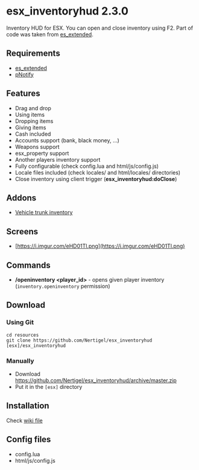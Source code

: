 # esx_inventoryhud 2.3.0
Inventory HUD for ESX. You can open and close inventory using F2. Part of code was taken from [es_extended](https://github.com/ESX-Org/es_extended).

## Requirements
* [es_extended](https://github.com/ESX-Org/es_extended)
* [pNotify](https://forum.fivem.net/t/release-pnotify-in-game-js-notifications-using-noty/20659)

## Features
- Drag and drop
- Using items
- Dropping items
- Giving items
- Cash included
- Accounts support (bank, black money, ...)
- Weapons support
- esx_property support
- Another players inventory support
- Fully configurable (check config.lua and html/js/config.js)
- Locale files included (check locales/ and html/locales/ directories)
- Close inventory using client trigger (**esx_inventoryhud:doClose**)

## Addons
* [Vehicle trunk inventory](https://github.com/Nertigel/esx_inventoryhud_trunk/tree/master)

## Screens
* [https://i.imgur.com/eHD01Tl.png](https://i.imgur.com/eHD01Tl.png)

## Commands
* **/openinventory <player_id>** - opens given player inventory (`inventory.openinventory` permission)

## Download

### Using Git
```
cd resources
git clone https://github.com/Nertigel/esx_inventoryhud [esx]/esx_inventoryhud
```

### Manually
- Download https://github.com/Nertigel/esx_inventoryhud/archive/master.zip
- Put it in the `[esx]` directory

## Installation
Check [wiki file](https://github.com/Nertigel/esx_inventoryhud/blob/master/WIKI.md)

## Config files
* config.lua
* html/js/config.js
